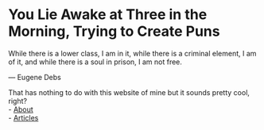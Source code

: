 You Lie Awake at Three in the Morning, Trying to Create Puns
============================================================

While there is a lower class, I am in it, while there is a criminal element, I am of it, and while there is a soul in prison, I am not free.

— Eugene Debs

  

That has nothing to do with this website of mine but it sounds pretty cool, right?  
\- [About](./about.html)  
\- [Articles](./articles.html)